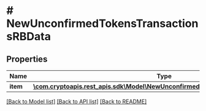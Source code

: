 # # NewUnconfirmedTokensTransactionsRBData

## Properties

Name | Type | Description | Notes
------------ | ------------- | ------------- | -------------
**item** | [**\com.cryptoapis.rest_apis.sdk\Model\NewUnconfirmedTokensTransactionsRBDataItem**](NewUnconfirmedTokensTransactionsRBDataItem.md) |  |

[[Back to Model list]](../../README.md#models) [[Back to API list]](../../README.md#endpoints) [[Back to README]](../../README.md)

